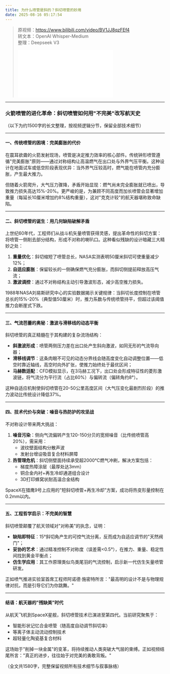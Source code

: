 ```yaml
---
title: 为什么喷管是斜的？斜切喷管的妙用
date: 2025-08-16 05:17:54
---
```


> 原视频：https://www.bilibili.com/video/BV1JJ8qzFEf4<br>转文本：OpenAI Whisper-Medium<br>整理：Deepseek V3
>
> <iframe src="//player.bilibili.com/player.html?bvid=BV1JJ8qzFEf4&autoplay=0" scrolling="no" border="0" frameborder="no" framespacing="0" allowfullscreen="true"></iframe>

---

### 火箭喷管的进化革命：斜切喷管如何用"不完美"改写航天史  
（以下为约1500字的长文整理，按视频逻辑分节，保留全部技术细节）

---

#### **一、传统喷管的困境：完美膨胀的代价**  
在震耳欲聋的火箭发射现场，喷管是决定推力效率的核心部件。传统钟形喷管遵循"完美膨胀"原则——通过对称结构让高温燃气在出口处与外界气压平衡。这种设计在地面试车或低空阶段表现优异：当外界气压较高时，燃气能在喷管内充分膨胀，产生最大推力。  

但随着火箭爬升，大气压力骤降，矛盾开始显现：燃气尚未完全膨胀就已喷出，导致推力损失高达15%-20%。更严峻的是，为兼顾不同高度而加长喷管会显著增加重量（每延长10厘米增加约8%结构重量），这对"克克计较"的航天器堪称致命缺陷。

---

#### **二、斜切喷管的诞生：用几何缺陷破解矛盾**  
上世纪60年代，工程师们从战斗机矢量喷管获得灵感，提出革命性的斜切方案：将喷管一侧削去部分结构，形成不对称的喇叭口。这种看似残缺的设计暗藏三大精妙之处：  
1. **重量优化**：斜切缩短了喷管总长，NASA实测表明50厘米斜切可使重量减少12%；  
2. **自适应膨胀**：保留较长的一侧确保燃气充分膨胀，而斜切侧提前释放高压气流；  
3. **激波调控**：通过不对称结构主动引导激波形态，减少高空推力损失。  

1988年NASA刘易斯研究中心的实验数据揭示关键规律：当斜切长度控制在喷管总长的15%-20%（典型值50厘米）时，推力系数与传统喷管持平，但超过该阈值推力会断崖式下跌。

---

#### **三、气流芭蕾的奥秘：激波与滑移线的动态平衡**  
斜切喷管的真正精髓在于其构建的复杂流场结构：  
- **斜激波形成**：喷管两侧压力差在出口处产生斜向激波，如同无形的气流导向器；  
- **滑移线调节**：这条肉眼不可见的动态分界线会随高度变化自动调整位置——低空时靠近轴线，高空时向外扩张，使推力始终处于最优区间；  
- **马赫数适配**：CFD模拟显示，在3马赫工况下，出口处会形成特征性的菱形激波链，将气流分为平行流（占比60%）与偏转流（偏转角约8°）。  

这种自适应机制使斜切喷管在20-50公里高度区间（大气压变化最剧烈阶段）的推力波动比传统设计降低37%。

---

#### **四、技术代价与突破：噪音与热防护的攻坚战**  
不对称设计带来两大挑战：  
1. **噪音污染**：侧向气流偏转产生120-150分贝的宽频噪音（比传统喷管高20%），需采用：  
   - 波纹壁面结构分散声波  
   - 发射台增设吸音复合材料屏障  
2. **热管理危机**：斜切侧壁面持续承受超2000℃燃气冲刷，解决方案包括：  
   - 梯度热障涂层（最厚处达3mm）  
   - 铜合金内衬+再生冷却通道组合设计  
   - 3D打印蜂窝状耐高温合金结构  

SpaceX在猎鹰9号上应用的"短斜切喷管+再生冷却"方案，成功将热变形量控制在0.2mm以内。

---

#### **五、工程哲学启示：不完美的智慧**  
斜切喷管颠覆了航天领域对"对称美"的执念，证明：  
- **缺陷即特征**：15°斜切角产生的可控气流分离，反而成为自适应调节的"天然阀门"；  
- **妥协的艺术**：通过精准控制不对称度（误差需<0.5°），在推力、重量、稳定性间找到黄金平衡点；  
- **仿生学应用**：其工作原理类似鸟类尾羽的气流控制，启示新一代仿生矢量喷管研发。  

正如喷气推进实验室首席工程师阿诺德·施密特所言："最高明的设计不是与物理规律对抗，而是引导它们为你跳舞。"

---

#### **结语：航天器的"残缺美"时代**  
从航天飞机到SpaceX星舰，斜切喷管技术已演进至第四代。当前研究聚焦于：  
- 智能形状记忆合金喷管（随高度自动调节斜切率）  
- 等离子体主动流动控制技术  
- 超轻量化陶瓷基复合材料  

这场始于"削掉一块金属"的变革，将持续推动人类突破大气层的束缚。正如视频结尾所言："真正的进步，往往始于对完美的勇敢背叛。"  

（全文共1580字，完整保留视频所有技术细节与叙事脉络）